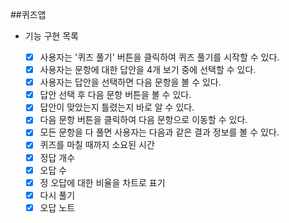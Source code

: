 ##퀴즈앱

- 기능 구현 목록

    - [x] 사용자는 '퀴즈 풀기' 버튼을 클릭하여 퀴즈 풀기를 시작할 수 있다.
    - [x]  사용자는 문항에 대한 답안을 4개 보기 중에 선택할 수 있다.
    - [x]  사용자는 답안을 선택하면 다음 문항을 볼 수 있다.
    - [x]  답안 선택 후 다음 문항 버튼을 볼 수 있다.
    - [x]  답안이 맞았는지 틀렸는지 바로 알 수 있다.
    - [x]  다음 문항 버튼을 클릭하여 다음 문항으로 이동할 수 있다.
    - [x]  모든 문항을 다 풀면 사용자는 다음과 같은 결과 정보를 볼 수 있다.
    - [x]  퀴즈를 마칠 때까지 소요된 시간
    - [x]  정답 개수
    - [x]  오답 수
    - [x]  정 오답에 대한 비율을 차트로 표기
    - [x]  다시 풀기
    - [x]  오답 노트